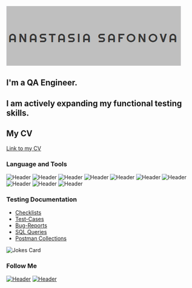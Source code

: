 [![Header](https://github.com/marook-a/marook-a/blob/main/assets/chrome_tCVIF2VC28.png)](https://rostov.hh.ru/resume/eb555d0bff0b9aa04d0039ed1f415362663276)
## I'm a QA Engineer. 
## I am actively expanding my functional testing skills. 
## My CV
[Link to my CV](https://drive.google.com/file/d/1AtrGld_q35ceONQBA65ewvuOaLegE-vc/view?usp=sharing)

### Language and Tools
![Header](https://img.shields.io/badge/Jira-090909?style=for-the-badge&logo=jira&logoColor=136be1)
![Header](https://img.shields.io/badge/Postman-090909?style=for-the-badge&logo=postman&logoColor=f76935)
![Header](https://img.shields.io/badge/Swagger-090909?style=for-the-badge&logo=swagger&logoColor=7ede2b)
![Header](https://img.shields.io/badge/Github-090909?style=for-the-badge&logo=github&logoColor=8cc4d7)
![Header](https://img.shields.io/badge/AzureDevops-090909?style=for-the-badge&logo=azuredevops&logoColor=0074d0)
![Header](https://img.shields.io/badge/MySQL-090909?style=for-the-badge&logo=mysql&logoColor=00618a)
![Header](https://img.shields.io/badge/DevTools-090909?style=for-the-badge&logo=googlechrome&logoColor=2674f2)
![Header](https://img.shields.io/badge/AndroidStudio-090909?style=for-the-badge&logo=androidstudio&logoColor=3ad07d)
![Header](https://img.shields.io/badge/Fiddler-090909?style=for-the-badge&logo=fiddler&logoColor=8cc4d7)
![Header](https://img.shields.io/badge/CharlesProxy-090909?style=for-the-badge&logo=charlesproxy&logoColor=8cc4d7)

### Testing Documentation

- [Checklists](https://drive.google.com/drive/folders/1WdeHjs6xd0fKxSzogNod4NpKxolOoZhG?usp=sharing)
- [Test-Cases](https://drive.google.com/drive/folders/1bJYO7ywhez72GommZ4CVptMehfVdf1CX?usp=sharing)
- [Bug-Reports](https://drive.google.com/drive/folders/1Iyqsm7vtqU3uMpq1Ep4Zc89wHoG2aqrE?usp=sharing)
- [SQL Queries](https://drive.google.com/drive/folders/114OnmbsoMxPQ_n8JZrIOzJpbSbtfpjEc?usp=sharing)
- [Postman Collections](https://github.com/marook-a/Postman.git)

![Jokes Card](https://readme-jokes.vercel.app/api)

### Follow Me
[![Header](https://img.shields.io/badge/Telegram-090909?style=for-the-badge&logo=telegram&logoColor=31a5db)](https://t.me/safonova_anastasiay)
[![Header](https://img.shields.io/badge/Linkedin-090909?style=for-the-badge&logo=linkedin&logoColor=0073b1)](https://www.linkedin.com/in/safonova0812)
